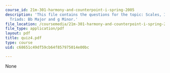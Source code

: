 ```yaml
---
course_id: 21m-301-harmony-and-counterpoint-i-spring-2005
description: 'This file contains the questions for the topic: Scales, Intervals, and
  Triads: Bb Major and g Minor.'
file_location: /coursemedia/21m-301-harmony-and-counterpoint-i-spring-2005/c68651c49df59cb64f857975014e00bc_quiz4.pdf
file_type: application/pdf
layout: pdf
title: quiz4.pdf
type: course
uid: c68651c49df59cb64f857975014e00bc

---
```

None